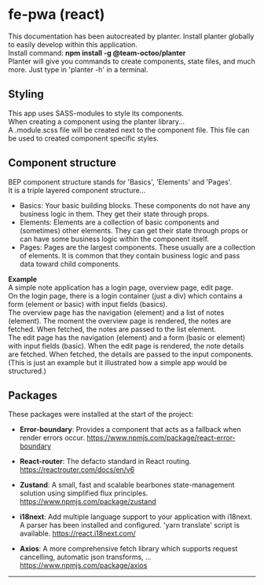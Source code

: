 # fe-pwa (react)  

This documentation has been autocreated by planter. Install planter globally to easily develop within this application.  
Install command: **npm install -g @team-octoo/planter**  
Planter will give you commands to create components, state files, and much more. Just type in 'planter -h' in a terminal.  

## Styling  

This app uses SASS-modules to style its components.  
When creating a component using the planter library...  
A .module.scss file will be created next to the component file. This file can be used to created component specific styles.  



## Component structure  

BEP component structure stands for 'Basics', 'Elements' and 'Pages'.  
It is a triple layered component structure...   

- Basics: Your basic building blocks. These components do not have any business logic in them. They get their state through props.  
- Elements: Elements are a collection of basic components and (sometimes) other elements. They can get their state through props or can have some business logic within the component itself.  
- Pages: Pages are the largest components. These usually are a collection of elements. It is common that they contain business logic and pass data toward child components.  

**Example**  
A simple note application has a login page, overview page, edit page.  
On the login page, there is a login container (just a div) which contains a form (element or basic) with input fields (basics).  
The overview page has the navigation (element) and a list of notes (element). The moment the overview page is rendered, the notes are fetched. When fetched, the notes are passed to the list element.  
The edit page has the navigation (element) and a form (basic or element) with input fields (basic). When the edit page is rendered, the note details are fetched. When fetched, the details are passed to the input components.  
(This is just an example but it illustrated how a simple app would be structured.)  

## Packages  
These packages were installed at the start of the project:  

- **Error-boundary**: Provides a component that acts as a fallback when render errors occur.
https://www.npmjs.com/package/react-error-boundary

- **React-router**: The defacto standard in React routing.
https://reactrouter.com/docs/en/v6

- **Zustand**: A small, fast and scalable bearbones state-management solution using simplified flux principles.
https://www.npmjs.com/package/zustand

- **i18next**: Add multiple language support to your application with i18next. A parser has been installed and configured. 'yarn translate' script is available.
https://react.i18next.com/

- **Axios**: A more comprehensive fetch library which supports request cancelling, automatic json transforms, ...
https://www.npmjs.com/package/axios



---


